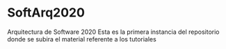 # SoftArq2020
Arquitectura de Software 2020
Esta es la primera instancia del repositorio donde se subira el material referente a los tutoriales
